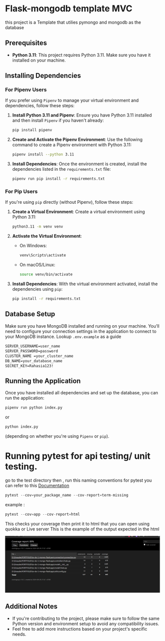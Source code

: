 
# Flask-mongodb template MVC 
this project is a Template that utilies pymongo and mongodb as the database
## Prerequisites

- **Python 3.11**: This project requires Python 3.11. Make sure you have it installed on your machine.

## Installing Dependencies

### For Pipenv Users

If you prefer using `Pipenv` to manage your virtual environment and dependencies, follow these steps:

1. **Install Python 3.11 and Pipenv**:
   Ensure you have Python 3.11 installed and then install `Pipenv` if you haven't already:
   ```bash
   pip install pipenv
   ```

2. **Create and Activate the Pipenv Environment**:
   Use the following command to create a Pipenv environment with Python 3.11:
   ```bash
   pipenv install --python 3.11
   ```

3. **Install Dependencies**:
   Once the environment is created, install the dependencies listed in the `requirements.txt` file:
   ```bash
   pipenv run pip install -r requirements.txt
   ```

### For Pip Users

If you're using `pip` directly (without Pipenv), follow these steps:

1. **Create a Virtual Environment**:
   Create a virtual environment using Python 3.11:
   ```bash
   python3.11 -m venv venv
   ```

2. **Activate the Virtual Environment**:
   - On Windows:
     ```bash
     venv\Scripts\activate
     ```
   - On macOS/Linux:
     ```bash
     source venv/bin/activate
     ```

3. **Install Dependencies**:
   With the virtual environment activated, install the dependencies using `pip`:
   ```bash
   pip install -r requirements.txt
   ```

## Database Setup

Make sure you have MongoDB installed and running on your machine. You’ll need to configure your connection settings in the application to connect to your MongoDB instance. Lookup `.env.example` as a guide
```
SERVER_USERNAME=user_name
SERVER_PASSWORD=password 
CLUSTER_NAME =your_cluster_name
DB_NAME=your_database_name
SECRET_KEY=Rahasia123!

```

## Running the Application

Once you have installed all dependencies and set up the database, you can run the application:

```bash
pipenv run python index.py
```

or

```bash
python index.py
```

(depending on whether you're using `Pipenv` or `pip`).



# Running pytest for api testing/ unit testing.
go to the test directory then , run this 
naming conventions for pytest you can refer to this [Documentation](https://docs.pytest.org/en/stable/example/pythoncollection.html#changing-naming-conventions)
```py
pytest --cov=your_package_name --cov-report=term-missing

```

example : 
```py
pytest --cov=app --cov-report=html 

```
This checks your coverage then print it to html that you can open using quokka or Live server
This is the example of the output expected in the html 

![alt text](image.png)

## Additional Notes

- If you're contributing to the project, please make sure to follow the same Python version and environment setup to avoid any compatibility issues.
- Feel free to add more instructions based on your project's specific needs. 
